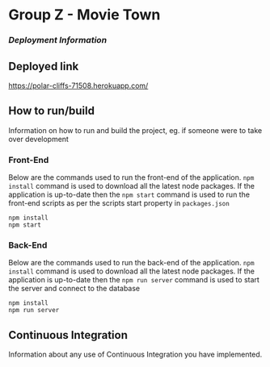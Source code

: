 # Group Z - Movie Town

### **_*Deployment Information*_**

<!--Feel free to change the headings around, not sure what they should be set to.-->

## Deployed link

https://polar-cliffs-71508.herokuapp.com/

## How to run/build

Information on how to run and build the project, eg. if someone were to take over development

### Front-End

Below are the commands used to run the front-end of the application. `npm install` command is used to download all the latest node packages. If the application is up-to-date then the `npm start` command is used to run the front-end scripts as per the scripts start property in `packages.json`

```
npm install
npm start
```

### Back-End

Below are the commands used to run the back-end of the application. `npm install` command is used to download all the latest node packages. If the application is up-to-date then the `npm run server` command is used to start the server and connect to the database

```
npm install
npm run server
```

## Continuous Integration

Information about any use of Continuous Integration you have implemented.
